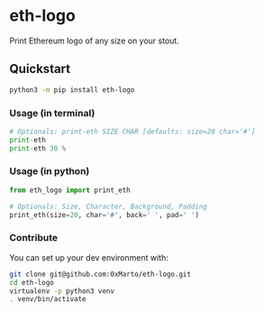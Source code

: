 # eth-logo
[//]: # ([![PyPI version]&#40;https://badge.fury.io/py/eth-account.svg&#41;]&#40;https://badge.fury.io/py/eth-logo&#41;)
[//]: # ([![Python versions]&#40;https://img.shields.io/pypi/pyversions/eth-account.svg&#41;]&#40;https://pypi.python.org/pypi/eth-logo&#41;)
Print Ethereum logo of any size on your stout.

## Quickstart
```sh
python3 -m pip install eth-logo
```

### Usage (in terminal)
```python
# Optionals: print-eth SIZE CHAR [defaults: size=20 char='#']
print-eth
print-eth 30 %
```

### Usage (in python)
```python
from eth_logo import print_eth

# Optionals: Size, Character, Background, Padding 
print_eth(size=20, char='#', back=' ', pad=' ')
```


### Contribute
You can set up your dev environment with:
```sh
git clone git@github.com:0xMarto/eth-logo.git
cd eth-logo
virtualenv -p python3 venv
. venv/bin/activate
```
